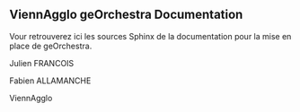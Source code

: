 ViennAgglo geOrchestra Documentation
------------------------------------


Vour retrouverez ici les sources Sphinx de la documentation pour la mise en place de geOrchestra.

Julien FRANCOIS

Fabien ALLAMANCHE

ViennAgglo
